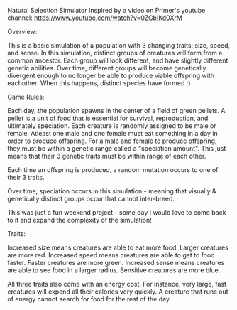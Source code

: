 Natural Selection Simulator
Inspired by a video on Primer's youtube channel: https://www.youtube.com/watch?v=0ZGbIKd0XrM



Overview:

This is a basic simulation of a population with 3 changing traits: size, speed, and sense. 
In this simulation, distinct groups of creatures will form from a common ancestor. Each group will look different, and have slightly different genetic abilities.
Over time, different groups will become genetically divergent enough to no longer be able to produce viable offspring with eachother. When this happens, distinct species have formed :)

Game Rules:

Each day, the population spawns in the center of a field of green pellets. A pellet is a unit of food that is essential for survival, reproduction, and ultimately speciation.
Each creature is randomly assigned to be male or female. Atleast one male and one female must eat something in a day in order to produce offspring. For a male and female to
produce offspring, they must be within a genetic range called a "speciation amount". This just means that their 3 genetic traits must be within range of each other.

Each time an offspring is produced, a random mutation occurs to one of their 3 traits.

Over time, speciation occurs in this simulation - meaning that visually & genetically distinct groups occur that cannot inter-breed.

This was just a fun weekend project - some day I would love to come back to it and expand the complexity of the simulation!

Traits:

Increased size means creatures are able to eat more food. Larger creatures are more red.
Increased speed means creatures are able to get to food faster. Faster creatures are more green.
Increased sense means creatures are able to see food in a larger radius. Sensitive creatures are more blue.

All three traits also come with an energy cost. For instance, very large, fast creatures will expend all their calories very quickly. 
A creature that runs out of energy cannot search for food for the rest of the day.
